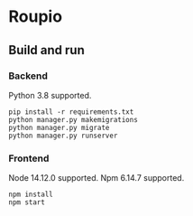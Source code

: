 # Roupio

## Build and run

### Backend

Python 3.8 supported.

```shell script
pip install -r requirements.txt
python manager.py makemigrations
python manager.py migrate
python manager.py runserver
```

### Frontend

Node 14.12.0 supported. Npm 6.14.7 supported.

```shell script
npm install
npm start
```